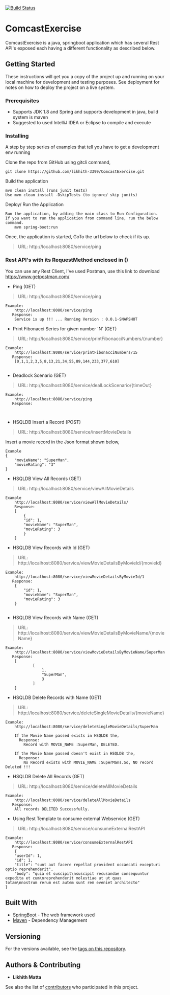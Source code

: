 [![Build Status](http://54.82.248.248:8080/job/test/badge/icon)](http://54.82.248.248:8080/job/test/)

# ComcastExercise

ComcastExercise is a java, springboot application which has several Rest API's exposed each having a different functionality as described below.

## Getting Started

These instructions will get you a copy of the project up and running on your local machine for development and testing purposes. See deployment for notes on how to deploy the project on a live system.

### Prerequisites

- Supports JDK 1.8 and Spring and supports development in java, build system is maven
- Suggested to used IntelliJ IDEA or Eclipse to compile and execute


### Installing

A step by step series of examples that tell you have to get a development env running

Clone the repo from GitHub using gitcli command,

```
git clone https://github.com/likhith-3399/ComcastExercise.git
```

Build the application
```
mvn clean install (runs junit tests)
Use mvn clean install -DskipTests (to ignore/ skip junits)
```

Deploy/ Run the Application
```
Run the application, by adding the main class to Run Configuration.
If you want to run the application from command line, run the below command.
	mvn spring-boot:run
```

Once, the application is started, GoTo the url below to check if its up.
>	URL: http://localhost:8080/service/ping


### Rest API's with its RequestMethod enclosed in ()
You can use any Rest Client, I've used Postman, use this link to download https://www.getpostman.com/

* Ping (GET)
>	URL: http://localhost:8080/service/ping
```
Example:
	http://localhost:8080/service/ping
   Response:
   	Service is up !!! ... Running Version : 0.0.1-SNAPSHOT
```

*	Print Fibonacci Series for given number 'N' (GET)
>	URL: http://localhost:8080/service/printFibonacciNumbers/{number}
```
Example:
	http://localhost:8080/service/printFibonacciNumbers/15
   Response:
   	[0,1,1,2,3,5,8,13,21,34,55,89,144,233,377,610]
   	
```

*	Deadlock Scenario (GET)
>	URL: http://localhost:8080/service/dealLockScenario/{timeOut}
```
Example:
	http://localhost:8080/service/ping
   Response:
   	
   	
```

*	HSQLDB Insert a Record (POST)
>	URL: http://localhost:8080/service/insertMovieDetails

Insert a movie record in the Json format shown below,
```
Example
{
	"movieName": "SuperMan",
	"movieRating": "3"
}
```

*	HSQLDB View All Records (GET)
>	URL: http://localhost:8080/service/viewAllMovieDetails
```
Example
	http://localhost:8080/service/viewAllMovieDetails/
	Response:
	[
	    {
		"id": 1,
		"movieName": "SuperMan",
		"movieRating": 3
	    }
	]

```

*	HSQLDB View Records with Id (GET)
>	URL: http://localhost:8080/service/viewMovieDetailsByMovieId/{movieId}
```
Example:
	http://localhost:8080/service/viewMovieDetailsByMovieId/1
   Response:
   	{
    	"id": 1,
    	"movieName": "SuperMan",
    	"movieRating": 3
	}
   	
```

*	HSQLDB View Records with Name (GET)
>	URL: http://localhost:8080/service/viewMovieDetailsByMovieName/{movieName}
```
Example:
	http://localhost:8080/service/viewMovieDetailsByMovieName/SuperMan
   Response:
   	[
    		[
        		1,
        		"SuperMan",
        		3
    		]
	]
```

*	HSQLDB Delete Records with Name (GET)
>	URL: http://localhost:8080/service/deleteSingleMovieDetails/{movieName}
```
Example:
	http://localhost:8080/service/deleteSingleMovieDetails/SuperMan

	If the Movie Name passed exists in HSQLDB the,
	  Response:
		Record with MOVIE_NAME :SuperMan, DELETED.
		
	If the Movie Name passed doesn't exist in HSQLDB the,
	  Response:
		No Record exists with MOVIE_NAME :SuperMans.So, NO record Deleted !!!
```

*	HSQLDB Delete All Records (GET)
>	URL: http://localhost:8080/service/deleteAllMovieDetails
```
Example:
	http://localhost:8080/service/deleteAllMovieDetails
   Response:
   	All records DELETED Successfully.
```

*	Using Rest Template to consume external Webservice (GET)
>	URL: http://localhost:8080/service/consumeExternalRestAPI
```
Example:
	http://localhost:8080/service/consumeExternalRestAPI
   Response:
   	{
    "userId": 1,
    "id": 1,
    "title": "sunt aut facere repellat provident occaecati excepturi optio reprehenderit",
    "body": "quia et suscipit\nsuscipit recusandae consequuntur expedita et cum\nreprehenderit molestiae ut ut quas       totam\nnostrum rerum est autem sunt rem eveniet architecto"
}
```



## Built With

* [SpringBoot](https://spring.io/guides/gs/spring-boot/) - The web framework used
* [Maven](https://maven.apache.org/) - Dependency Management


## Versioning

For the versions available, see the [tags on this repository](https://github.com/likhith-3399/ComcastExercise/releases). 


## Authors & Contributing

* **Likhith Matta**

See also the list of [contributors](https://github.com/likhith-3399/ComcastExercise/contributors) who participated in this project.
